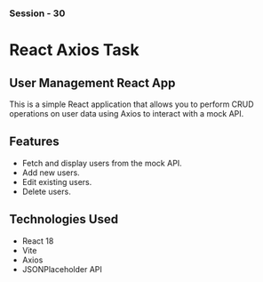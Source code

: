 ### Session - 30

# React Axios Task

## User Management React App

This is a simple React application that allows you to perform CRUD operations on user data using Axios to interact with a mock API.

## Features

- Fetch and display users from the mock API.
- Add new users.
- Edit existing users.
- Delete users.

## Technologies Used

- React 18
- Vite
- Axios
- JSONPlaceholder API
